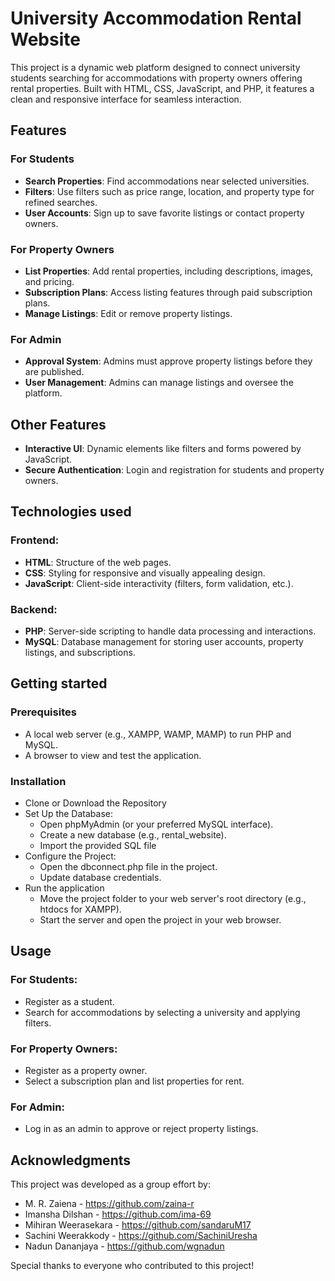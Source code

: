 # University Accommodation Rental Website
This project is a dynamic web platform designed to connect university students searching for accommodations with property owners offering rental properties. Built with HTML, CSS, JavaScript, and PHP, it features a clean and responsive interface for seamless interaction.
## Features
### For Students
- **Search Properties**: Find accommodations near selected universities.
- **Filters**: Use filters such as price range, location, and property type for refined searches.
- **User Accounts**: Sign up to save favorite listings or contact property owners.
### For Property Owners
- **List Properties**: Add rental properties, including descriptions, images, and pricing.
- **Subscription Plans**: Access listing features through paid subscription plans.
- **Manage Listings**: Edit or remove property listings.
### For Admin
- **Approval System**: Admins must approve property listings before they are published.
- **User Management**: Admins can manage listings and oversee the platform.
## Other Features
- **Interactive UI**: Dynamic elements like filters and forms powered by JavaScript.
- **Secure Authentication**: Login and registration for students and property owners.
## Technologies used
### Frontend:
- **HTML**: Structure of the web pages.
- **CSS**: Styling for responsive and visually appealing design.
- **JavaScript**: Client-side interactivity (filters, form validation, etc.).
### Backend:
- **PHP**: Server-side scripting to handle data processing and interactions.
- **MySQL**: Database management for storing user accounts, property listings, and subscriptions.
## Getting started
### Prerequisites
- A local web server (e.g., XAMPP, WAMP, MAMP) to run PHP and MySQL.
- A browser to view and test the application.
### Installation
- Clone or Download the Repository
- Set Up the Database:
  - Open phpMyAdmin (or your preferred MySQL interface).
  - Create a new database (e.g., rental_website).
  - Import the provided SQL file
- Configure the Project:
  - Open the dbconnect.php file in the project.
  - Update database credentials.
- Run the application
  - Move the project folder to your web server's root directory (e.g., htdocs for XAMPP).
  - Start the server and open the project in your web browser.
## Usage
### For Students:
- Register as a student.
- Search for accommodations by selecting a university and applying filters.
### For Property Owners:
- Register as a property owner.
- Select a subscription plan and list properties for rent.
### For Admin:
- Log in as an admin to approve or reject property listings.
## Acknowledgments
This project was developed as a group effort by:

- M. R. Zaiena - https://github.com/zaina-r
- Imansha Dilshan - https://github.com/ima-69
- Mihiran Weerasekara - https://github.com/sandaruM17
- Sachini Weerakkody - https://github.com/SachiniUresha
- Nadun Dananjaya - https://github.com/wgnadun

Special thanks to everyone who contributed to this project!



